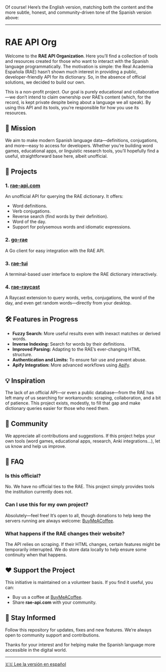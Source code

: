 Of course! Here’s the English version, matching both the content and the more subtle, honest, and community-driven tone of the Spanish version above:

---

# RAE API Org

Welcome to the **RAE API Organization**. Here you’ll find a collection of tools and resources created for those who want to interact with the Spanish language programmatically. The motivation is simple: the Real Academia Española (RAE) hasn’t shown much interest in providing a public, developer-friendly API for its dictionary. So, in the absence of official solutions, we decided to build our own.

This is a non-profit project. Our goal is purely educational and collaborative—we don’t intend to claim ownership over RAE’s content (which, for the record, is kept private despite being about a language we all speak). By using this API and its tools, you’re responsible for how you use its resources.

## 🌟 Mission

We aim to make modern Spanish language data—definitions, conjugations, and more—easy to access for developers. Whether you’re building word games, educational apps, or linguistic research tools, you’ll hopefully find a useful, straightforward base here, albeit unofficial.

## 🚀 Projects

### 1. **[rae-api.com](https://rae-api.com)**
An unofficial API for querying the RAE dictionary. It offers:
- Word definitions.
- Verb conjugations.
- Reverse search (find words by their definition).
- Word of the day.
- Support for polysemous words and idiomatic expressions.

### 2. **[go-rae](https://github.com/rae-api-com/go-rae)**
A Go client for easy integration with the RAE API.

### 3. **[rae-tui](https://github.com/rae-api-com/rae-tui)**
A terminal-based user interface to explore the RAE dictionary interactively.

### 4. **[rae-raycast](https://github.com/rae-api-com/rae-raycast)**
A Raycast extension to query words, verbs, conjugations, the word of the day, and even get random words—directly from your desktop.

## 🛠️ Features in Progress

- **Fuzzy Search:** More useful results even with inexact matches or derived words.
- **Inverse Indexing:** Search for words by their definitions.
- **Improved Parsing:** Adapting to the RAE’s ever-changing HTML structure.
- **Authentication and Limits:** To ensure fair use and prevent abuse.
- **Apify Integration:** More advanced workflows using [Apify](https://apify.com/sonirico/diccionario-de-la-real-academia-de-la-lengua-espanola-rae-ppr).

## 💡 Inspiration

The lack of an official API—or even a public database—from the RAE has left many of us searching for workarounds: scraping, collaboration, and a bit of patience. This project exists, modestly, to fill that gap and make dictionary queries easier for those who need them.

## 🤝 Community

We appreciate all contributions and suggestions. If this project helps your own tools (word games, educational apps, research, Anki integrations...), let us know and help us improve.

## 💬 FAQ

### Is this official?
No. We have no official ties to the RAE. This project simply provides tools the institution currently does not.

### Can I use this for my own project?
Absolutely—feel free! It’s open to all, though donations to help keep the servers running are always welcome: [BuyMeACoffee](https://buymeacoffee.com/sonirico).

### What happens if the RAE changes their website?
The API relies on scraping. If their HTML changes, certain features might be temporarily interrupted. We do store data locally to help ensure some continuity when that happens.

## ❤️ Support the Project

This initiative is maintained on a volunteer basis. If you find it useful, you can:
- Buy us a coffee at [BuyMeACoffee](https://buymeacoffee.com/sonirico).
- Share **rae-api.com** with your community.

## 📢 Stay Informed

Follow this repository for updates, fixes and new features. We’re always open to community support and contributions.

Thanks for your interest and for helping make the Spanish language more accessible in the digital world.

---

 
[🇪🇸 Lee la versión en español](./README.md)

